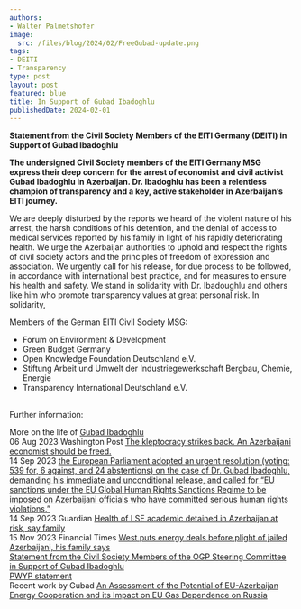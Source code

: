 ```yaml
---
authors:
- Walter Palmetshofer
image:
  src: /files/blog/2024/02/FreeGubad-update.png
tags:
- DEITI
- Transparency
type: post
layout: post
featured: blue
title: In Support of Gubad Ibadoghlu
publishedDate: 2024-02-01
---
```


**Statement from the Civil Society Members of the EITI Germany (DEITI) in Support of Gubad Ibadoghlu**

**The undersigned Civil Society members of the EITI Germany MSG express their deep concern for the arrest of economist and civil activist Gubad Ibadoghlu in Azerbaijan. Dr. Ibadoghlu has been a relentless champion of transparency and a key, active stakeholder in Azerbaijan’s EITI  journey.**

We are deeply disturbed by the reports we heard of the violent nature of his arrest, the harsh conditions of his detention, and the denial of access to medical services reported by his family in light of his rapidly deteriorating health. We urge the Azerbaijan authorities to uphold and respect the rights of civil society actors and the principles of freedom of expression and association.
We urgently call for his release, for due process to be followed, in accordance with international best practice, and for measures to ensure his health and safety.
We stand in solidarity with Dr. Ibadoughlu and others like him who promote transparency values at great personal risk.
In solidarity,

Members of the German EITI Civil Society MSG:<ul>
<li>Forum on Environment & Development </li>
<li>Green Budget Germany</li>
<li>Open Knowledge Foundation Deutschland e.V.</li>
<li>Stiftung Arbeit und Umwelt der Industriegewerkschaft Bergbau, Chemie, Energie</li>
<li>Transparency International Deutschland e.V.</li>
</ul>

<br>
Further information:

More on the life of [Gubad Ibadoghlu](https://en.wikipedia.org/wiki/Gubad_Ibadoghlu)<br>
06 Aug 2023 Washington Post [The kleptocracy strikes back. An Azerbaijani economist should be freed.](https://archive.is/YT6AZ)<br>
14 Sep 2023 [the European Parliament adopted an urgent resolution (voting: 539 for, 6 against, and 24 abstentions) on the case of Dr. Gubad Ibadoghlu, demanding his immediate and unconditional release, and called for “EU sanctions under the EU Global Human Rights Sanctions Regime to be imposed on Azerbaijani officials who have committed serious human rights violations.”](https://www.europarl.europa.eu/doceo/document/TA-9-2023-0323_EN.html)<br>
14 Sep 2023  Guardian [Health of LSE academic detained in Azerbaijan at risk, say family](https://www.theguardian.com/world/2023/sep/14/health-of-lse-academic-detained-in-azerbaijan-at-risk-say-family)<br>
15 Nov 2023 Financial Times [West puts energy deals before plight of jailed Azerbaijani, his family says](https://archive.is/62rUv)<br>
[Statement from the Civil Society Members of the OGP Steering Committee in Support of Gubad Ibadoghlu](https://www.opengovpartnership.org/news/statement-from-the-civil-society-members-of-the-ogp-steering-committee-in-support-of-gubad-ibadoghlu/)<br>
[PWYP statement](https://pwyp.org/sign-the-statement-for-the-release-of-gubad-ibadoghlu/)<br>
Recent work by Gubad [An Assessment of the Potential of EU-Azerbaijan Energy Cooperation and its Impact on EU Gas Dependence on Russia
](https://kki.hu/wp-content/uploads/2023/07/mki_FPR_beliv_online_91-108_ibadhoglu-bayramov.pdf)<br>